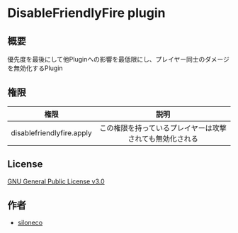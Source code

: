 # DisableFriendlyFire plugin
## 概要
優先度を最後にして他Pluginへの影響を最低限にし、プレイヤー同士のダメージを無効化するPlugin
## 権限
|権限|説明|
|:--:|:--:|
|disablefriendlyfire.apply|この権限を持っているプレイヤーは攻撃されても無効化される|
## License
[GNU General Public License v3.0](LICENSE)
## 作者
* [siloneco](https://github.com/siloneco/)
